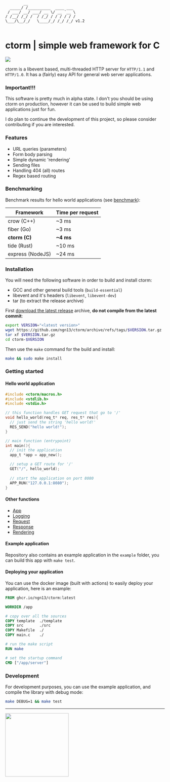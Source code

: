 ```
        __                     
  _____/ /__________  ____ ___ 
 / ___/ __/ ___/ __ \/ __ `__ \
/ /__/ /_/ /  / /_/ / / / / / /
\___/\__/_/   \____/_/ /_/ /_/ v1.2
                               
```

# ctorm | simple web framework for C
![](https://img.shields.io/github/actions/workflow/status/ngn13/ctorm/docker.yml)

ctorm is a libevent based, multi-threaded HTTP server for `HTTP/1.1` and `HTTP/1.0`.
It has a (fairly) easy API for general web server applications. 

### Important!!!
This software is pretty much in alpha state. I don't you should be using ctorm on
production, however it can be used to build simple web applications just for fun.

I do plan to continue the development of this project, so please consider contributing
if you are interested.

### Features
- URL queries (parameters)
- Form body parsing
- Simple dynamic 'rendering'
- Sending files
- Handling 404 (all) routes
- Regex based routing

### Benchmarking
Benchmark results for hello world applications (see [benchmark](benchmark/)):

| Framework        | Time per request | 
| ---------------- | ---------------- |
| crow (C++)       | ~3 ms            |
| fiber (Go)       | ~3 ms            |
| **ctorm (C)**    | **~4 ms**        |
| tide (Rust)      | ~10 ms           |
| express (NodeJS) | ~24 ms           |

### Installation
You will need the following software in order to build and install ctorm:
- GCC and other general build tools (`build-essential`)
- libevent and it's headers (`libevent`, `libevent-dev`)
- tar (to extract the release archive)

First [download the latest release](https://github.com/ngn13/ctorm/tags) archive,
**do not compile from the latest commit**:
```bash
export VERSION="<latest version>"
wget https://github.com/ngn13/ctorm/archive/refs/tags/$VERSION.tar.gz
tar xf $VERSION.tar.gz
cd ctorm-$VERSION
```

Then use the `make` command for the build and install:
```bash
make && sudo make install
```

### Getting started
#### Hello world application 
```c
#include <ctorm/macros.h>
#include <stdlib.h>
#include <stdio.h>

// this function handles GET request that go to '/'
void hello_world(req_t* req, res_t* res){
  // just send the string 'hello world!'
  RES_SEND("hello world!");
}

// main function (entrypoint)
int main(){
  // init the application
  app_t *app = app_new();

  // setup a GET route for '/'
  GET("/", hello_world);
  
  // start the application on port 8080 
  APP_RUN("127.0.0.1:8080");
}
```

#### Other functions 
- [App](docs/app.md)
- [Logging](docs/log.md)
- [Request](docs/req.md)
- [Response](docs/res.md)
- [Rendering](docs/render.md)

#### Example application 
Repository also contains an example application in the `example` folder, you can build 
this app with `make test`.

#### Deploying your application
You can use the docker image (built with actions) to easily deploy your application, here is 
an example:
```Dockerfile
FROM ghcr.io/ngn13/ctorm:latest 

WORKDIR /app

# copy over all the sources
COPY template  ./template
COPY src       ./src
COPY Makefile  ./
COPY main.c    ./

# run the make script
RUN make 

# set the startup command
CMD ["/app/server"]
```

### Development 
For development purposes, you can use the example application, and compile the library with debug mode:
```bash
make DEBUG=1 && make test
```

---
<img src="https://files.ngn.tf/gpl3.png" width="200px">
